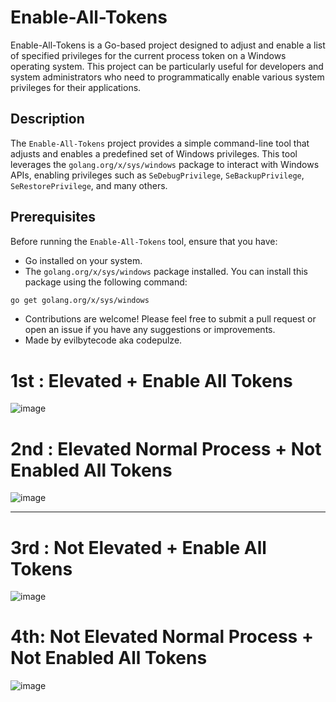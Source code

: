 # Enable-All-Tokens

Enable-All-Tokens is a Go-based project designed to adjust and enable a list of specified privileges for the current process token on a Windows operating system. This project can be particularly useful for developers and system administrators who need to programmatically enable various system privileges for their applications.

## Description

The `Enable-All-Tokens` project provides a simple command-line tool that adjusts and enables a predefined set of Windows privileges. This tool leverages the `golang.org/x/sys/windows` package to interact with Windows APIs, enabling privileges such as `SeDebugPrivilege`, `SeBackupPrivilege`, `SeRestorePrivilege`, and many others.

## Prerequisites

Before running the `Enable-All-Tokens` tool, ensure that you have:

- Go installed on your system.
- The `golang.org/x/sys/windows` package installed. You can install this package using the following command:
```sh
go get golang.org/x/sys/windows
```

- Contributions are welcome! Please feel free to submit a pull request or open an issue if you have any suggestions or improvements.
- Made by evilbytecode aka codepulze.

# 1st : Elevated + Enable All Tokens
![image](https://github.com/EvilBytecode/Enable-All-Tokens/assets/151552809/55927734-e09b-446a-9c19-bc882880cdf6)

# 2nd : Elevated Normal Process + Not Enabled All Tokens
![image](https://github.com/EvilBytecode/Enable-All-Tokens/assets/151552809/d7378f48-226a-4b2b-885b-7d0a61e3f8b5)

---

# 3rd : Not Elevated  + Enable All Tokens
![image](https://github.com/EvilBytecode/Enable-All-Tokens/assets/151552809/d27506bd-e916-47a9-99b4-3c218c04435b)

# 4th: Not Elevated Normal Process + Not Enabled All Tokens
![image](https://github.com/EvilBytecode/Enable-All-Tokens/assets/151552809/98c48c4b-ab8f-422f-b17e-be74e53a70b5)
